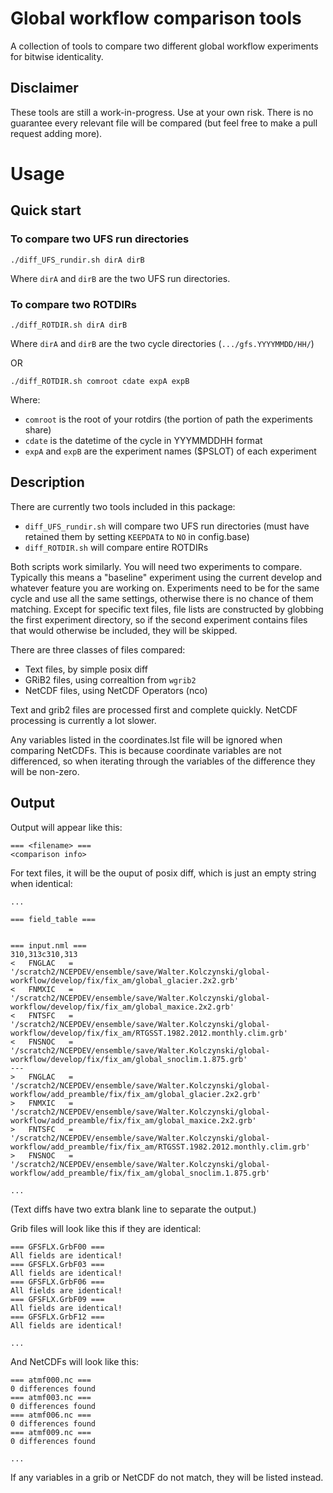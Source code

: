 # Global workflow comparison tools
A collection of tools to compare two different global workflow experiments for bitwise identicality. 

## Disclaimer

These tools are still a work-in-progress. Use at your own risk. There is no guarantee every relevant file will be compared (but feel free to make a pull request adding more).

# Usage

## Quick start
### To compare two UFS run directories
```
./diff_UFS_rundir.sh dirA dirB
```
Where `dirA` and `dirB` are the two UFS run directories.


### To compare two ROTDIRs
```
./diff_ROTDIR.sh dirA dirB
```
Where `dirA` and `dirB` are the two cycle directories (`.../gfs.YYYYMMDD/HH/`)

OR

```
./diff_ROTDIR.sh comroot cdate expA expB
```

Where:
- `comroot` is the root of your rotdirs (the portion of path the experiments share)
- `cdate` is the datetime of the cycle in YYYMMDDHH format
- `expA` and `expB` are the experiment names ($PSLOT) of each experiment

## Description

There are currently two tools included in this package:
* `diff_UFS_rundir.sh` will compare two UFS run directories (must have retained them by setting `KEEPDATA` to `NO` in config.base)
* `diff_ROTDIR.sh` will compare entire ROTDIRs

Both scripts work similarly. You will need two experiments to compare. Typically this means a "baseline" experiment using the current develop and whatever feature you are working on. Experiments need to be for the same cycle and use all the same settings, otherwise there is no chance of them matching. Except for specific text files, file lists are constructed by globbing the first experiment directory, so if the second experiment contains files that would otherwise be included, they will be skipped.

There are three classes of files compared:
- Text files, by simple posix diff
- GRiB2 files, using correaltion from `wgrib2`
- NetCDF files, using NetCDF Operators (nco)

Text and grib2 files are processed first and complete quickly. NetCDF processing is currently a lot slower.

Any variables listed in the coordinates.lst file will be ignored when comparing NetCDFs. This is because coordinate variables are not differenced, so when iterating through the variables of the difference they will be non-zero.

## Output

Output will appear like this:
```
=== <filename> ===
<comparison info>

```

For text files, it will be the ouput of posix diff, which is just an empty string when identical:
```
...

=== field_table ===


=== input.nml ===
310,313c310,313
<   FNGLAC   = '/scratch2/NCEPDEV/ensemble/save/Walter.Kolczynski/global-workflow/develop/fix/fix_am/global_glacier.2x2.grb'
<   FNMXIC   = '/scratch2/NCEPDEV/ensemble/save/Walter.Kolczynski/global-workflow/develop/fix/fix_am/global_maxice.2x2.grb'
<   FNTSFC   = '/scratch2/NCEPDEV/ensemble/save/Walter.Kolczynski/global-workflow/develop/fix/fix_am/RTGSST.1982.2012.monthly.clim.grb'
<   FNSNOC   = '/scratch2/NCEPDEV/ensemble/save/Walter.Kolczynski/global-workflow/develop/fix/fix_am/global_snoclim.1.875.grb'
---
>   FNGLAC   = '/scratch2/NCEPDEV/ensemble/save/Walter.Kolczynski/global-workflow/add_preamble/fix/fix_am/global_glacier.2x2.grb'
>   FNMXIC   = '/scratch2/NCEPDEV/ensemble/save/Walter.Kolczynski/global-workflow/add_preamble/fix/fix_am/global_maxice.2x2.grb'
>   FNTSFC   = '/scratch2/NCEPDEV/ensemble/save/Walter.Kolczynski/global-workflow/add_preamble/fix/fix_am/RTGSST.1982.2012.monthly.clim.grb'
>   FNSNOC   = '/scratch2/NCEPDEV/ensemble/save/Walter.Kolczynski/global-workflow/add_preamble/fix/fix_am/global_snoclim.1.875.grb'

...
```
(Text diffs have two extra blank line to separate the output.)

Grib files will look like this if they are identical:
```
=== GFSFLX.GrbF00 ===
All fields are identical!
=== GFSFLX.GrbF03 ===
All fields are identical!
=== GFSFLX.GrbF06 ===
All fields are identical!
=== GFSFLX.GrbF09 ===
All fields are identical!
=== GFSFLX.GrbF12 ===
All fields are identical!

...

```

And NetCDFs will look like this:
```
=== atmf000.nc ===
0 differences found
=== atmf003.nc ===
0 differences found
=== atmf006.nc ===
0 differences found
=== atmf009.nc ===
0 differences found

...
```

If any variables in a grib or NetCDF do not match, they will be listed instead.
